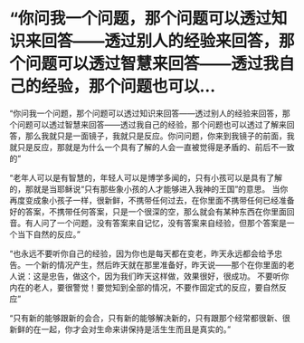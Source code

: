 # “你问我一个问题，那个问题可以透过知识来回答——透过别人的经验来回答，那个问题可以透过智慧来回答——透过我自己的经验，那个问题也可以…

 “你问我一个问题，那个问题可以透过知识来回答——透过别人的经验来回答，那个问题可以透过智慧来回答——透过我自己的经验，那个问题也可以透过了解来回答，那么我就只是一面镜子，我就只是反应。你问问题，你来到我镜子的前面，我就只是反应，那就是为什么一个具有了解的人会一直被觉得是矛盾的、前后不一致的”


“老年人可以是有智慧的，年轻人可以是博学多闻的，只有小孩可以是具有了解的，那就是当耶稣说“只有那些象小孩的人才能够进入我神的王国”的意思。
当你再度变成象小孩子一样，很新鲜，不携带任何过去，在你里面不携带任何已经准备好的答案，不携带任何答案，只是一个很深的空，那么就会有某种东西在你里面回音。有人问了一个问题，没有答案来自记忆，没有答案来自经验，但那个答案是一个当下自然的反应。”


“也永远不要听你自己的经验，因为你也是每天都在变老，昨天永远都会给予忠告。一个新的情况产生，然后昨天就在那里准备好，昨天说——那个在你里面的老人说：这是忠告，做这个，因为我们昨天这样做，效果很好，很成功。
不要听你内在的老人，要很警觉！要觉知到全部的情况，不要作固定式的反应，要自然反应”


“只有新的能够跟新的会合，只有新的能够解决新的，只有跟那个经常都很新、很新鲜的在一起，你才会对生命来讲保持是活生生而且是真实的。”


